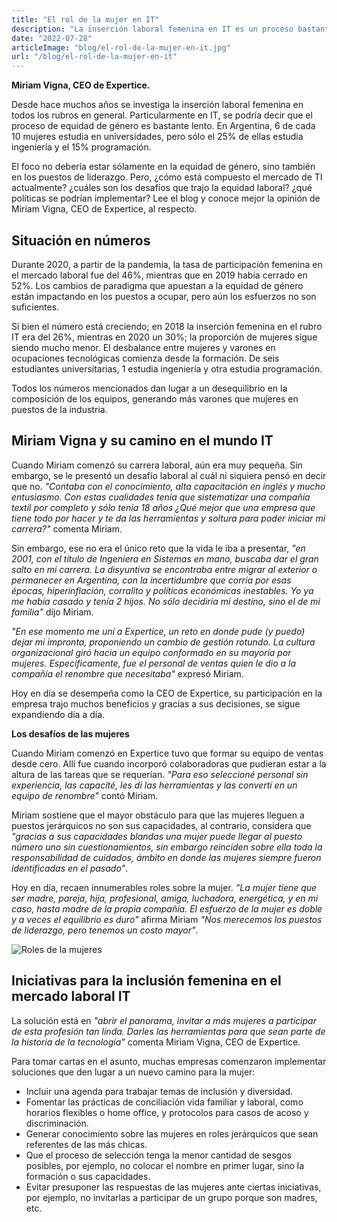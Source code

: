 ```yaml
---
title: "El rol de la mujer en IT"
description: "La inserción laboral femenina en IT es un proceso bastante lento. En Argentina, el 25% de las mujeres estudia ingeniería y el 15% programación. Conoce la opinión de Miriam Vigna, CEO de Expertice, al respecto"
date: "2022-07-28"
articleImage: "blog/el-rol-de-la-mujer-en-it.jpg"
url: "/blog/el-rol-de-la-mujer-en-it"
---
```


**Miriam Vigna, CEO de Expertice.**

Desde hace muchos años se investiga la inserción laboral femenina en todos los rubros en general. Particularmente en IT, se podría decir que el proceso de equidad de género es bastante lento. En Argentina, 6 de cada 10 mujeres estudia en universidades, pero sólo el 25% de ellas estudia ingeniería y el 15% programación.

El foco no debería estar sólamente en la equidad de género, sino también en los puestos de liderazgo. Pero, ¿cómo está compuesto el mercado de TI actualmente? ¿cuáles son los desafíos que trajo la equidad laboral? ¿qué políticas se podrían implementar? Lee el blog y conoce mejor la opinión de Miriam Vigna, CEO de Expertice, al respecto.

## Situación en números

Durante 2020, a partir de la pandemia, la tasa de participación femenina en el mercado laboral fue del 46%, mientras que en 2019 había cerrado en 52%. Los cambios de paradigma que apuestan a la equidad de género están impactando en los puestos a ocupar, pero aún los esfuerzos no son suficientes.

Si bien el número está creciendo; en 2018 la inserción femenina en el rubro IT era del 26%, mientras en 2020 un 30%; la proporción de mujeres sigue siendo mucho menor. El desbalance entre mujeres y varones en ocupaciones tecnológicas comienza desde la formación. De seis estudiantes universitarias, 1 estudia ingeniería y otra estudia programación.

Todos los números mencionados dan lugar a un desequilibrio en la composición de los equipos, generando más varones que mujeres en puestos de la industria.

## Miriam Vigna y su camino en el mundo IT

Cuando Miriam comenzó su carrera laboral, aún era muy pequeña. Sin embargo, se le presentó un desafío laboral al cuál ni siquiera pensó en decir que no. _"Contaba con el conocimiento, alta capacitación en inglés y mucho entusiasmo. Con estas cualidades tenía que sistematizar una compañía textil por completo y sólo tenía 18 años ¿Qué mejor que una empresa que tiene todo por hacer y te da las herramientas y soltura para poder iniciar mi carrera?"_ comenta Miriam.

Sin embargo, ese no era el único reto que la vida le iba a presentar, _"en 2001, con el título de Ingeniera en Sistemas en mano, buscaba dar el gran salto en mi carrera. La disyuntiva se encontraba entre migrar al exterior o permanecer en Argentina, con la incertidumbre que corría por esas épocas, hiperinflación, corralito y políticas económicas inestables. Yo ya me había casado y tenía 2 hijos. No sólo decidiría mi destino, sino el de mi familia"_ dijo Miriam.

_"En ese momento me uní a Expertice, un reto en donde pude (y puedo) dejar mi impronta, proponiendo un cambio de gestión rotundo. La cultura organizacional giró hacia un equipo conformado en su mayoría por mujeres. Específicamente, fue el personal de ventas quien le dio a la compañía el renombre que necesitaba"_ expresó Miriam.

Hoy en día se desempeña como la CEO de Expertice, su participación en la empresa trajo muchos beneficios y gracias a sus decisiones, se sigue expandiendo día a día.

**Los desafíos de las mujeres**

Cuando Miriam comenzó en Expertice tuvo que formar su equipo de ventas desde cero. Allí fue cuando incorporó colaboradoras que pudieran estar a la altura de las tareas que se requerían. _"Para eso seleccioné personal sin experiencia, las capacité, les di las herramientas y las convertí en un equipo de renombre"_ contó Miriam.

Miriam sostiene que el mayor obstáculo para que las mujeres lleguen a puestos jerárquicos no son sus capacidades, al contrario, considera que _"gracias a sus capacidades blandas una mujer puede llegar al puesto número uno sin cuestionamientos, sin embargo reinciden sobre ella toda la responsabilidad de cuidados, ámbito en donde las mujeres siempre fueron identificadas en el pasado"_.

Hoy en día, recaen innumerables roles sobre la mujer. _"La mujer tiene que ser madre, pareja, hija, profesional, amiga, luchadora, energética, y en mi caso, hasta madre de la propia compañía. El esfuerzo de la mujer es doble y a veces el equilibrio es duro"_ afirma Miriam _"Nos merecemos los puestos de liderazgo, pero tenemos un costo mayor"_.

![Roles de la mujeres](el-rol-de-la-mujer-en-it-banner.png)

## Iniciativas para la inclusión femenina en el mercado laboral IT

La solución está en _"abrir el panorama, invitar a más mujeres a participar de esta profesión tan linda. Darles las herramientas para que sean parte de la historia de la tecnología"_ comenta Miriam Vigna, CEO de Expertice.

Para tomar cartas en el asunto, muchas empresas comenzaron implementar soluciones que den lugar a un nuevo camino para la mujer:

- Incluir una agenda para trabajar temas de inclusión y diversidad.
- Fomentar las prácticas de conciliación vida familiar y laboral, como horarios flexibles o home office, y protocolos para casos de acoso y discriminación.
- Generar conocimiento sobre las mujeres en roles jerárquicos que sean referentes de las más chicas.
- Que el proceso de selección tenga la menor cantidad de sesgos posibles, por ejemplo, no colocar el nombre en primer lugar, sino la formación o sus capacidades.
- Evitar presuponer las respuestas de las mujeres ante ciertas iniciativas, por ejemplo, no invitarlas a participar de un grupo porque son madres, etc.
